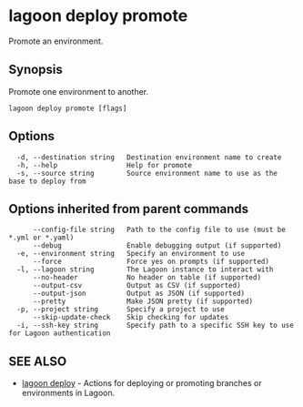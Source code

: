 # lagoon deploy promote

Promote an environment.

## Synopsis

Promote one environment to another.

```text
lagoon deploy promote [flags]
```

## Options

```text
  -d, --destination string   Destination environment name to create
  -h, --help                 Help for promote
  -s, --source string        Source environment name to use as the base to deploy from
```

## Options inherited from parent commands

```text
      --config-file string   Path to the config file to use (must be *.yml or *.yaml)
      --debug                Enable debugging output (if supported)
  -e, --environment string   Specify an environment to use
      --force                Force yes on prompts (if supported)
  -l, --lagoon string        The Lagoon instance to interact with
      --no-header            No header on table (if supported)
      --output-csv           Output as CSV (if supported)
      --output-json          Output as JSON (if supported)
      --pretty               Make JSON pretty (if supported)
  -p, --project string       Specify a project to use
      --skip-update-check    Skip checking for updates
  -i, --ssh-key string       Specify path to a specific SSH key to use for Lagoon authentication
```

## SEE ALSO

* [lagoon deploy](lagoon_deploy.md)     - Actions for deploying or promoting branches or environments in Lagoon.

